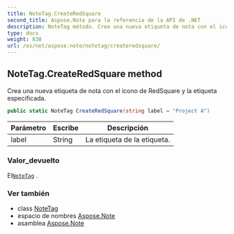 ```yaml
---
title: NoteTag.CreateRedSquare
second_title: Aspose.Note para la referencia de la API de .NET
description: NoteTag método. Crea una nueva etiqueta de nota con el icono de RedSquare y la etiqueta especificada.
type: docs
weight: 830
url: /es/net/aspose.note/notetag/createredsquare/
---
```

## NoteTag.CreateRedSquare method

Crea una nueva etiqueta de nota con el icono de RedSquare y la etiqueta especificada.

```csharp
public static NoteTag CreateRedSquare(string label = "Project A")
```

| Parámetro | Escribe | Descripción |
| --- | --- | --- |
| label | String | La etiqueta de la etiqueta. |

### Valor_devuelto

El[`NoteTag`](../) .

### Ver también

* class [NoteTag](../)
* espacio de nombres [Aspose.Note](../../notetag/)
* asamblea [Aspose.Note](../../../)


